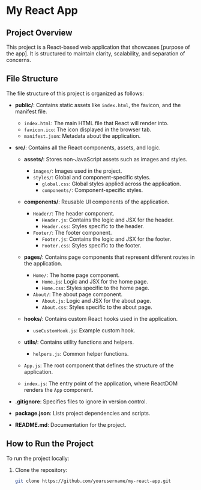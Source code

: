 # My React App

## Project Overview

This project is a React-based web application that showcases [purpose of the app]. It is structured to maintain clarity, scalability, and separation of concerns.

## File Structure

The file structure of this project is organized as follows:

- **public/**: Contains static assets like `index.html`, the favicon, and the manifest file.
  - `index.html`: The main HTML file that React will render into.
  - `favicon.ico`: The icon displayed in the browser tab.
  - `manifest.json`: Metadata about the application.

- **src/**: Contains all the React components, assets, and logic.
  - **assets/**: Stores non-JavaScript assets such as images and styles.
    - `images/`: Images used in the project.
    - `styles/`: Global and component-specific styles.
      - `global.css`: Global styles applied across the application.
      - `components/`: Component-specific styles.
  
  - **components/**: Reusable UI components of the application.
    - `Header/`: The header component.
      - `Header.js`: Contains the logic and JSX for the header.
      - `Header.css`: Styles specific to the header.
    - `Footer/`: The footer component.
      - `Footer.js`: Contains the logic and JSX for the footer.
      - `Footer.css`: Styles specific to the footer.
  
  - **pages/**: Contains page components that represent different routes in the application.
    - `Home/`: The home page component.
      - `Home.js`: Logic and JSX for the home page.
      - `Home.css`: Styles specific to the home page.
    - `About/`: The about page component.
      - `About.js`: Logic and JSX for the about page.
      - `About.css`: Styles specific to the about page.
  
  - **hooks/**: Contains custom React hooks used in the application.
    - `useCustomHook.js`: Example custom hook.
  
  - **utils/**: Contains utility functions and helpers.
    - `helpers.js`: Common helper functions.

  - `App.js`: The root component that defines the structure of the application.
  - `index.js`: The entry point of the application, where ReactDOM renders the `App` component.

- **.gitignore**: Specifies files to ignore in version control.
- **package.json**: Lists project dependencies and scripts.
- **README.md**: Documentation for the project.

## How to Run the Project

To run the project locally:

1. Clone the repository:
   ```bash
   git clone https://github.com/yourusername/my-react-app.git

